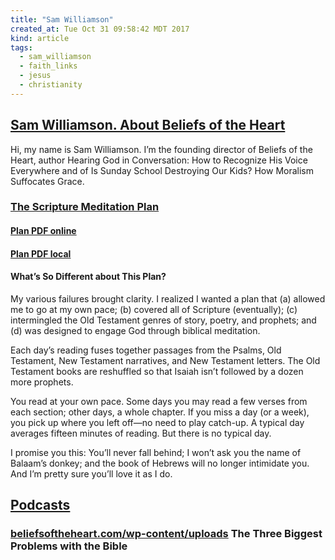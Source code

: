 ```yaml
---
title: "Sam Williamson"
created_at: Tue Oct 31 09:58:42 MDT 2017
kind: article
tags:
  - sam_williamson
  - faith_links
  - jesus
  - christianity
---
```


<h2>
  <a href="http://beliefsoftheheart.com/about/" target="_blank">Sam Williamson.  About Beliefs of the Heart</a>
</h2>

Hi, my name is Sam Williamson. I’m the founding director of  Beliefs of
the Heart, author Hearing God in Conversation: How to Recognize His Voice
Everywhere  and of Is Sunday School Destroying Our Kids? How Moralism
Suffocates Grace.

<h3>
  <a href="http://beliefsoftheheart.com/scripture-meditation-plan/" target="_blank">The Scripture Meditation Plan</a>
</h3>

<h4>
  <a href="http://beliefsoftheheart.com/wp-content/uploads/2016/01/The-Scripture-Meditation-Plan-with-Bookmarks.pdf" target="_blank">Plan PDF online</a>
</h4>

<h4>
  <a href="/assets/pdf/williamson-Scripture-Meditation-Plan-with-Bookmarks.pdf" target="_blank">Plan PDF local</a>
</h4>

<h4>What’s So Different about This Plan?</h4>

My various failures brought clarity. I realized I wanted a plan that
(a) allowed me to go at my own pace; (b) covered all of Scripture
(eventually); (c) intermingled the Old Testament genres of story,
poetry, and prophets; and (d) was designed to engage God through biblical
meditation.

Each day’s reading fuses together passages from the Psalms, Old
Testament, New Testament narratives, and New Testament letters. The
Old Testament books are reshuffled so that Isaiah isn’t followed by
a dozen more prophets.

You read at your own pace. Some days you may read a few verses from each
section; other days, a whole chapter. If you miss a day (or a week),
you pick up where you left off—no need to play catch-up. A typical
day averages fifteen minutes of reading. But there is no typical day.

I promise you this: You’ll never fall behind; I won’t ask you the name
of Balaam’s donkey; and the book of Hebrews will no longer intimidate
you. And I’m pretty sure you’ll love it as I do.

<h2>
  <a href="http://beliefsoftheheart.com/podcasts/" target="_blank">Podcasts</a>
</h2>

<h3>
  <a href="http://beliefsoftheheart.com/wp-content/uploads/2014/11/The-Three-Biggest-Problems-with-the-Bible-r1.mp3" target="_blank">beliefsoftheheart.com/wp-content/uploads</a>
  The Three Biggest Problems with the Bible
</h3>

<!--
html boilerplate
<a href="" target="_blank"></a>
<a name=""></a>
<img src="" width="400px">
<ul>
  <li></li>
</ul>
<pre>
</pre>
<p style="margin-bottom: 2em;"></p>
<hr style="border: 0; height: 3px; background: #333; background-image: linear-gradient(to right, #ccc, #333, #ccc);">
<pre><code>
</code></pre>
<math xmlns='http://www.w3.org/1998/Math/MathML' display='block'>
</math>
-->
